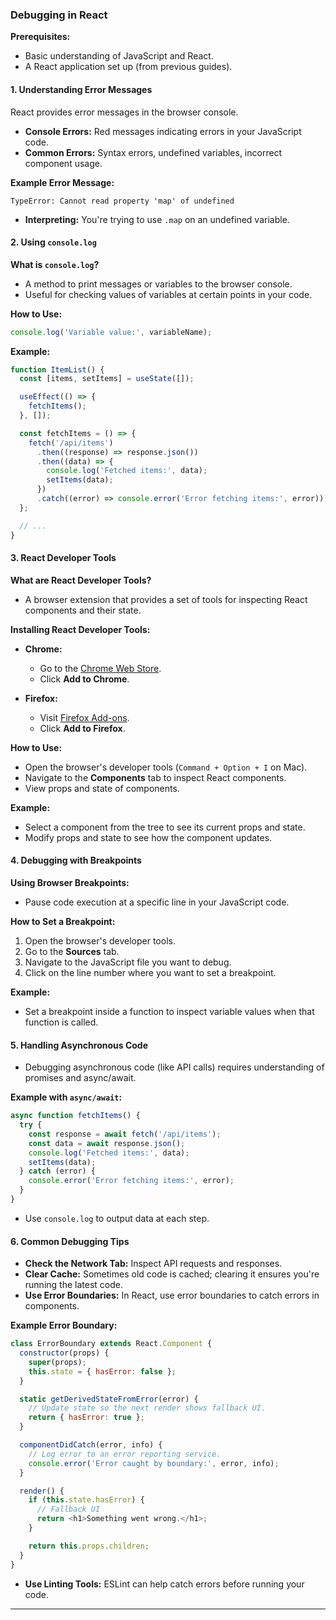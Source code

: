 ### **Debugging in React**

**Prerequisites:**

- Basic understanding of JavaScript and React.
- A React application set up (from previous guides).

#### **1. Understanding Error Messages**

React provides error messages in the browser console.

- **Console Errors:** Red messages indicating errors in your JavaScript code.
- **Common Errors:** Syntax errors, undefined variables, incorrect component usage.

**Example Error Message:**

```
TypeError: Cannot read property 'map' of undefined
```

- **Interpreting:** You're trying to use `.map` on an undefined variable.

#### **2. Using `console.log`**

**What is `console.log`?**

- A method to print messages or variables to the browser console.
- Useful for checking values of variables at certain points in your code.

**How to Use:**

```javascript
console.log('Variable value:', variableName);
```

**Example:**

```javascript
function ItemList() {
  const [items, setItems] = useState([]);

  useEffect(() => {
    fetchItems();
  }, []);

  const fetchItems = () => {
    fetch('/api/items')
      .then((response) => response.json())
      .then((data) => {
        console.log('Fetched items:', data);
        setItems(data);
      })
      .catch((error) => console.error('Error fetching items:', error));
  };

  // ...
}
```

#### **3. React Developer Tools**

**What are React Developer Tools?**

- A browser extension that provides a set of tools for inspecting React components and their state.

**Installing React Developer Tools:**

- **Chrome:**
  - Go to the [Chrome Web Store](https://chrome.google.com/webstore/detail/react-developer-tools).
  - Click **Add to Chrome**.

- **Firefox:**
  - Visit [Firefox Add-ons](https://addons.mozilla.org/en-US/firefox/addon/react-devtools/).
  - Click **Add to Firefox**.

**How to Use:**

- Open the browser's developer tools (`Command + Option + I` on Mac).
- Navigate to the **Components** tab to inspect React components.
- View props and state of components.

**Example:**

- Select a component from the tree to see its current props and state.
- Modify props and state to see how the component updates.

#### **4. Debugging with Breakpoints**

**Using Browser Breakpoints:**

- Pause code execution at a specific line in your JavaScript code.

**How to Set a Breakpoint:**

1. Open the browser's developer tools.
2. Go to the **Sources** tab.
3. Navigate to the JavaScript file you want to debug.
4. Click on the line number where you want to set a breakpoint.

**Example:**

- Set a breakpoint inside a function to inspect variable values when that function is called.

#### **5. Handling Asynchronous Code**

- Debugging asynchronous code (like API calls) requires understanding of promises and async/await.

**Example with `async/await`:**

```javascript
async function fetchItems() {
  try {
    const response = await fetch('/api/items');
    const data = await response.json();
    console.log('Fetched items:', data);
    setItems(data);
  } catch (error) {
    console.error('Error fetching items:', error);
  }
}
```

- Use `console.log` to output data at each step.

#### **6. Common Debugging Tips**

- **Check the Network Tab:** Inspect API requests and responses.
- **Clear Cache:** Sometimes old code is cached; clearing it ensures you're running the latest code.
- **Use Error Boundaries:** In React, use error boundaries to catch errors in components.

**Example Error Boundary:**

```javascript
class ErrorBoundary extends React.Component {
  constructor(props) {
    super(props);
    this.state = { hasError: false };
  }

  static getDerivedStateFromError(error) {
    // Update state so the next render shows fallback UI.
    return { hasError: true };
  }

  componentDidCatch(error, info) {
    // Log error to an error reporting service.
    console.error('Error caught by boundary:', error, info);
  }

  render() {
    if (this.state.hasError) {
      // Fallback UI
      return <h1>Something went wrong.</h1>;
    }

    return this.props.children;
  }
}
```

- **Use Linting Tools:** ESLint can help catch errors before running your code.

---
